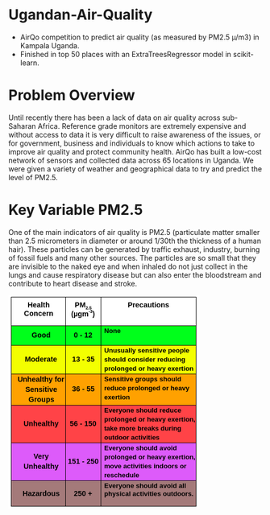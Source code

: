 # Ugandan-Air-Quality
- AirQo competition to predict air quality (as measured by PM2.5 µ/m3) in Kampala Uganda. 
- Finished in top 50 places with an ExtraTreesRegressor model in scikit-learn.

# Problem Overview
Until recently there has been a lack of data on air quality across sub-Saharan Africa. Reference grade monitors are extremely expensive and without access to data it is very difficult to raise awareness of the issues, or for government, business and individuals to know which actions to take to improve air quality and protect community health. AirQo has built a low-cost network of sensors and collected data across 65 locations in Uganda. We were given a variety of weather and geographical data to try and predict the level of PM2.5.

# Key Variable PM2.5
One of the main indicators of air quality is PM2.5 (particulate matter smaller than 2.5 micrometers in diameter or around 1/30th the thickness of a human hair). These particles can be generated by traffic exhaust, industry, burning of fossil fuels and many other sources. The particles are so small that they are invisible to the naked eye and when inhaled do not just collect in the lungs and cause respiratory disease but can also enter the bloodstream and contribute to heart disease and stroke.

![Image of framework](https://github.com/jackapbutler/Ugandan-Air-Quality/blob/master/air.png)
